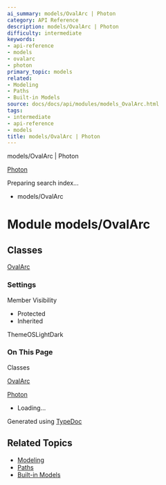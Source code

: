 ```yaml
---
ai_summary: models/OvalArc | Photon
category: API Reference
description: models/OvalArc | Photon
difficulty: intermediate
keywords:
- api-reference
- models
- ovalarc
- photon
primary_topic: models
related:
- Modeling
- Paths
- Built-in Models
source: docs/docs/api/modules/models_OvalArc.html
tags:
- intermediate
- api-reference
- models
title: models/OvalArc | Photon
---
```

models/OvalArc | Photon

[Photon](../index.md)




Preparing search index...

* models/OvalArc

# Module models/OvalArc

## Classes

[OvalArc](../classes/models_OvalArc.OvalArc.md)

### Settings

Member Visibility

* Protected
* Inherited

ThemeOSLightDark

### On This Page

Classes

[OvalArc](#ovalarc)

[Photon](../index.md)

* Loading...

Generated using [TypeDoc](https://typedoc.org/)

## Related Topics

- [Modeling](../index.md)
- [Paths](../index.md)
- [Built-in Models](../index.md)
